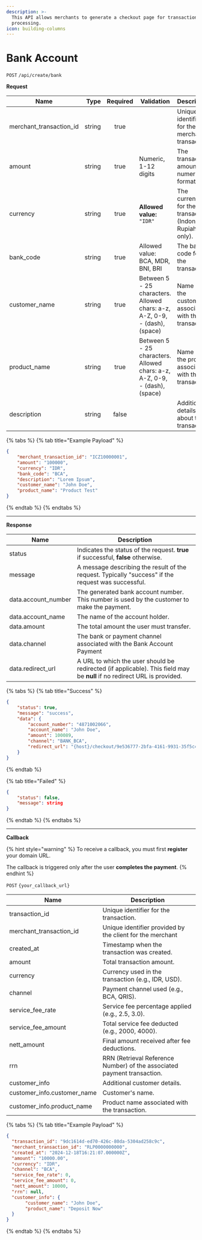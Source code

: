 ```yaml
---
description: >-
  This API allows merchants to generate a checkout page for transaction
  processing.
icon: building-columns
---
```


# Bank Account

`POST` `/api/create/bank`

**Request**

| Name                      |   Type | Required | Validation                                                                 | Description                                                |
| ------------------------- | -----: | :------: | -------------------------------------------------------------------------- | ---------------------------------------------------------- |
| merchant\_transaction\_id | string |   true   |                                                                            | Unique identifier for the merchant's transaction.          |
| amount                    | string |   true   | Numeric, 1-12 digits                                                       | The transaction amount in numeric format.                  |
| currency                  | string |   true   | **Allowed value:** `"IDR"`                                                 | The currency for the transaction (Indonesian Rupiah only). |
| bank\_code                | string |   true   | Allowed value: BCA, MDR, BNI, BRI                                          | The bank code for the transaction                          |
| customer\_name            | string |   true   | Between 5 - 25 characters. Allowed chars: a-z, A-Z, 0-9, - (dash), (space) | Name of the customer associated with the transaction.      |
| product\_name             | string |   true   | Between 5 - 25 characters. Allowed chars: a-z, A-Z, 0-9, - (dash), (space) | Name of the product associated with the transaction.       |
| description               | string |   false  |                                                                            | Additional details about the transaction.                  |

{% tabs %}
{% tab title="Example Payload" %}
```json
{
    "merchant_transaction_id": "ICZ10000001",
    "amount": "100000",
    "currency": "IDR",
    "bank_code": "BCA",
    "description": "Lorem Ipsum",
    "customer_name": "John Doe",
    "product_name": "Product Test"
}
```
{% endtab %}
{% endtabs %}

***

**Response**

| Name                 | Description                                                                                                              |
| -------------------- | ------------------------------------------------------------------------------------------------------------------------ |
| status               | Indicates the status of the request. **true** if successful, **false** otherwise.                                        |
| message              | A message describing the result of the request. Typically "success" if the request was successful.                       |
| data.account\_number | The generated bank account number. This number is used by the customer to make the payment.                              |
| data.account\_name   | The name of the account holder.                                                                                          |
| data.amount          | The total amount the user must transfer.                                                                                 |
| data.channel         | The bank or payment channel associated with the Bank Account Payment                                                     |
| data.redirect\_url   | A URL to which the user should be redirected (if applicable). This field may be **null** if no redirect URL is provided. |

{% tabs %}
{% tab title="Success" %}
```json
{
    "status": true,
    "message": "success",
    "data": {
        "account_number": "4871002066",
        "account_name": "John Doe",
        "amount": 100089,
        "channel": "BANK_BCA",
        "redirect_url": "{host}/checkout/9e536777-2bfa-4161-9931-35f5c4b23faf/bank/BCA"
    }
}
```
{% endtab %}

{% tab title="Failed" %}
```json
{
    "status": false,
    "message": string
}
```
{% endtab %}
{% endtabs %}

***

**Callback**

{% hint style="warning" %}
To receive a callback, you must first **register** your domain URL.

The callback is triggered only after the user **completes the payment**.
{% endhint %}

`POST` `{your_callback_url}`

| Name                          | Description                                                             |
| ----------------------------- | ----------------------------------------------------------------------- |
| transaction\_id               | Unique identifier for the transaction.                                  |
| merchant\_transaction\_id     | Unique identifier provided by the client for the merchant               |
| created\_at                   | Timestamp when the transaction was created.                             |
| amount                        | Total transaction amount.                                               |
| currency                      | Currency used in the transaction (e.g., IDR, USD).                      |
| channel                       | Payment channel used (e.g., BCA, QRIS).                                 |
| service\_fee\_rate            | Service fee percentage applied (e.g., 2.5, 3.0).                        |
| service\_fee\_amount          | Total service fee deducted (e.g., 2000, 4000).                          |
| nett\_amount                  | Final amount received after fee deductions.                             |
| rrn                           | RRN (Retrieval Reference Number) of the associated payment transaction. |
| customer\_info                | Additional customer details.                                            |
| customer\_info.customer\_name | Customer's name.                                                        |
| customer\_info.product\_name  | Product name associated with the transaction.                           |

{% tabs %}
{% tab title="Example Payload" %}
```json
{
  "transaction_id": "9dc1614d-ed70-426c-80da-5304ad258c9c",
  "merchant_transaction_id": "RLP0000000000",
  "created_at": "2024-12-18T16:21:07.000000Z",
  "amount": "10000.00",
  "currency": "IDR",
  "channel": "BCA",
  "service_fee_rate": 0,
  "service_fee_amount": 0,
  "nett_amount": 10000,
  "rrn": null,
  "customer_info": {
       "customer_name": "John Doe",
       "product_name": "Deposit Now"
  }
}
```
{% endtab %}
{% endtabs %}
